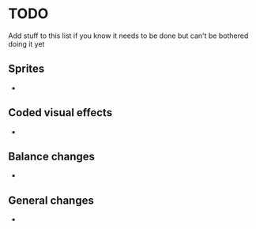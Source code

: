 # TODO

Add stuff to this list if you know it needs to be done but can't be bothered doing it yet

## Sprites
- <placeholder>

## Coded visual effects
- <placeholder>

## Balance changes
- <placeholder>

## General changes
- <placeholder>
